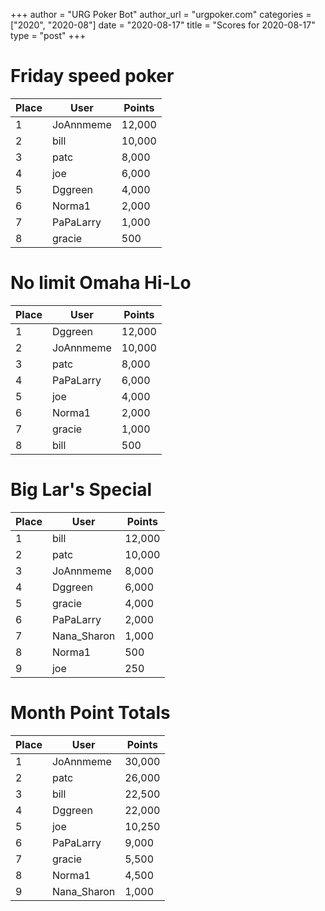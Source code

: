 +++
author = "URG Poker Bot"
author_url = "urgpoker.com"
categories = ["2020", "2020-08"]
date = "2020-08-17"
title = "Scores for 2020-08-17"
type = "post"
+++
# Friday speed poker

| Place | User | Points |
|-------|------|--------|
| 1 | JoAnnmeme | 12,000 |
| 2 | bill | 10,000 |
| 3 | patc | 8,000 |
| 4 | joe | 6,000 |
| 5 | Dggreen | 4,000 |
| 6 | Norma1 | 2,000 |
| 7 | PaPaLarry | 1,000 |
| 8 | gracie | 500 |

# No limit Omaha Hi-Lo

| Place | User | Points |
|-------|------|--------|
| 1 | Dggreen | 12,000 |
| 2 | JoAnnmeme | 10,000 |
| 3 | patc | 8,000 |
| 4 | PaPaLarry | 6,000 |
| 5 | joe | 4,000 |
| 6 | Norma1 | 2,000 |
| 7 | gracie | 1,000 |
| 8 | bill | 500 |

# Big Lar's Special

| Place | User | Points |
|-------|------|--------|
| 1 | bill | 12,000 |
| 2 | patc | 10,000 |
| 3 | JoAnnmeme | 8,000 |
| 4 | Dggreen | 6,000 |
| 5 | gracie | 4,000 |
| 6 | PaPaLarry | 2,000 |
| 7 | Nana_Sharon | 1,000 |
| 8 | Norma1 | 500 |
| 9 | joe | 250 |

# Month Point Totals

| Place | User | Points |
|-------|------|--------|
| 1 | JoAnnmeme | 30,000 |
| 2 | patc | 26,000 |
| 3 | bill | 22,500 |
| 4 | Dggreen | 22,000 |
| 5 | joe | 10,250 |
| 6 | PaPaLarry | 9,000 |
| 7 | gracie | 5,500 |
| 8 | Norma1 | 4,500 |
| 9 | Nana_Sharon | 1,000 |
